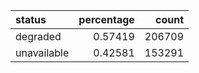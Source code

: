 | status      |   percentage |   count |
|:------------|-------------:|--------:|
| degraded    |      0.57419 |  206709 |
| unavailable |      0.42581 |  153291 |